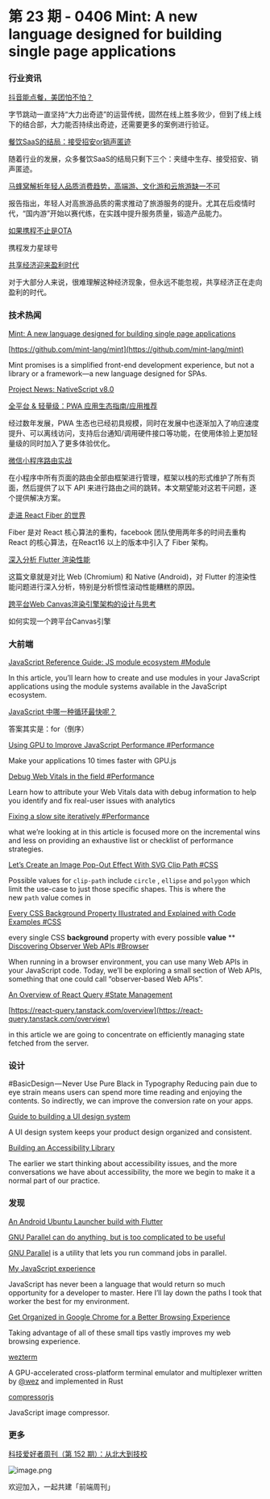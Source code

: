 # 第 23 期 - 0406 Mint: A new language designed for building single page applications
### 行业资讯
[抖音能点餐，美团怕不怕？](https://mp.weixin.qq.com/s/HWO1Gkv2Yy6t5IKE30kkTg)

字节跳动一直坚持“大力出奇迹”的运营传统，固然在线上胜多败少，但到了线上线下的结合部，大力能否持续出奇迹，还需要更多的案例进行验证。

[餐饮SaaS的结局：接受招安or销声匿迹](https://mp.weixin.qq.com/s/y82P6bSTsbgFfWH__4KFug)

随着行业的发展，众多餐饮SaaS的结局只剩下三个：夹缝中生存、接受招安、销声匿迹。

[马蜂窝解析年轻人品质消费趋势，高端游、文化游和云旅游缺一不可](https://mp.weixin.qq.com/s/lBOQ6OJ59kblDG5Rfi9DTQ)

报告指出，年轻人对高旅游品质的需求推动了旅游服务的提升。尤其在后疫情时代，“国内游”开始以赛代练，在实践中提升服务质量，锻造产品能力。

[如果携程不止是OTA](https://mp.weixin.qq.com/s/8PjxRxTJtjvACjTiFS-j6Q)

携程发力星球号

[共享经济迎来盈利时代](https://36kr.com/p/1167539284954377)

对于大部分人来说，很难理解这种经济现象，但永远不能忽视，共享经济正在走向盈利的时代。

### 技术热闻
[Mint: A new language designed for building single page applications](https://stackoverflow.blog/2021/03/29/mint-a-new-language-designed-for-building-single-page-applications/)


[https://github.com/mint-lang/mint](https://github.com/mint-lang/mint)

Mint promises is a simplified front-end development experience, but not a library or a framework—a new language designed for SPAs.

[Project News: NativeScript v8.0](https://openjsf.org/blog/2021/04/01/project-news-nativescript-v8-0/)


[全平台 & 轻量级：PWA 应用生态指南/应用推荐](https://sspai.com/post/65869)

经过数年发展，PWA 生态也已经初具规模，同时在发展中也逐渐加入了响应速度提升、可以离线访问，支持后台通知/调用硬件接口等功能，在使用体验上更加轻量级的同时加入了更多体验优化。

[微信小程序路由实战](https://mp.weixin.qq.com/s/qG-j4OEYPTpbo_khDHoSKQ)

在小程序中所有页面的路由全部由框架进行管理，框架以栈的形式维护了所有页面，然后提供了以下 API 来进行路由之间的跳转。本文期望能对这若干问题，逐个提供解决方案。

[走进 React Fiber 的世界](https://mp.weixin.qq.com/s/zjhCIUtJrSmw2icy2zkKFg)

Fiber 是对 React 核心算法的重构，facebook 团队使用两年多的时间去重构 React 的核心算法，在React16 以上的版本中引入了 Fiber 架构。

[深入分析 Flutter 渲染性能](https://mp.weixin.qq.com/s/cTnWx5I9sOC51hWZVDOH4w)

这篇文章就是对比 Web (Chromium) 和 Native (Android)，对 Flutter 的渲染性能问题进行深入分析，特别是分析惯性滚动性能糟糕的原因。

[跨平台Web Canvas渲染引擎架构的设计与思考](https://mp.weixin.qq.com/s/-_4KZx54DblCylzh-kjJtw)

如何实现一个跨平台Canvas引擎

### 大前端
[JavaScript Reference Guide: JS module ecosystem #Module](https://blog.logrocket.com/javascript-reference-guide-js-modules/)

In this article, you’ll learn how to create and use modules in your JavaScript applications using the module systems available in the JavaScript ecosystem.

[JavaScript 中哪一种循环最快呢？](https://mp.weixin.qq.com/s/FDnu2qbrzn0vHOD2iB3xpA)

答案其实是：for（倒序）

[Using GPU to Improve JavaScript Performance #Performance](https://blog.bitsrc.io/using-gpu-to-improve-javascript-performance-e5a41c2e129b)

Make your applications 10 times faster with GPU.js

[Debug Web Vitals in the field #Performance](https://web.dev/debug-web-vitals-in-the-field/)

Learn how to attribute your Web Vitals data with debug information to help you identify and fix real-user issues with analytics

[Fixing a slow site iteratively #Performance](https://css-tricks.com/fixing-a-slow-site-iteratively/)

what we’re looking at in this article is focused more on the incremental wins and less on providing an exhaustive list or checklist of performance strategies.

[Let’s Create an Image Pop-Out Effect With SVG Clip Path #CSS](https://css-tricks.com/lets-create-an-image-pop-out-effect-with-svg-clip-path/)

Possible values for `clip-path` include `circle` , `ellipse` and `polygon` which limit the use-case to just those specific shapes. This is where the new `path` value comes in

[Every CSS Background Property Illustrated and Explained with Code Examples #CSS](https://www.freecodecamp.org/news/learn-css-background-properties)

every single CSS **background** property with every possible **value**
**
[Discovering Observer Web APIs #Browser](https://areknawo.com/discovering-observer-web-apis/)

When running in a browser environment, you can use many Web APIs in your JavaScript code. Today, we’ll be exploring a small section of Web APIs, something that one could call “observer-based Web APIs”.

[An Overview of React Query #State Management](https://javascript.plainenglish.io/an-overview-of-react-query-88935faadcd7)


[https://react-query.tanstack.com/overview](https://react-query.tanstack.com/overview)

in this article we are going to concentrate on efficiently managing state fetched from the server.


### 设计
#BasicDesign — Never Use Pure Black in Typography
Reducing pain due to eye strain means users can spend more time reading and enjoying the contents. So indirectly, we can improve the conversion rate on your apps.

[Guide to building a UI design system](https://www.uxpin.com/studio/blog/ui-systems/)

A UI design system keeps your product design organized and consistent.

[Building an Accessibility Library](https://uxmag.com/articles/building-an-accessibility-library)

The earlier we start thinking about accessibility issues, and the more conversations we have about accessibility, the more we begin to make it a normal part of our practice.

### 发现
[An Android Ubuntu Launcher build with Flutter](https://flutterawesome.com/an-android-ubuntu-launcher-build-with-flutter/)


[GNU Parallel can do anything, but is too complicated to be useful](https://www.ctrl.blog/entry/not-gnu-parallel.html)

[GNU Parallel](https://www.gnu.org/software/parallel/) is a utility that lets you run command jobs in parallel.

[My JavaScript experience](https://jesuscova.medium.com/my-javascript-experience-4db5bbfccce9)

JavaScript has never been a language that would return so much opportunity for a developer to master. Here I’ll lay down the paths I took that worker the best for my environment.

[Get Organized in Google Chrome for a Better Browsing Experience](https://spin.atomicobject.com/2021/04/04/organized-google-chrome)

Taking advantage of all of these small tips vastly improves my web browsing experience.

[wezterm](https://github.com/wez/wezterm)

A GPU-accelerated cross-platform terminal emulator and multiplexer written by [@wez](https://github.com/wez) and implemented in Rust

[compressorjs](https://github.com/fengyuanchen/compressorjs)

JavaScript image compressor.

### 更多
[科技爱好者周刊（第 152 期）：从北大到技校](http://www.ruanyifeng.com/blog/2021/04/weekly-issue-152.html)

![image.png](https://cdn.nlark.com/yuque/0/2020/png/85771/1605930034828-7fc81343-651f-4a15-8465-eebe5a23cf61.png#align=left&display=inline&height=31&margin=%5Bobject%20Object%5D&name=image.png&originHeight=90&originWidth=2186&size=14325&status=done&style=none&width=746)


欢迎加入，一起共建「前端周刊」
